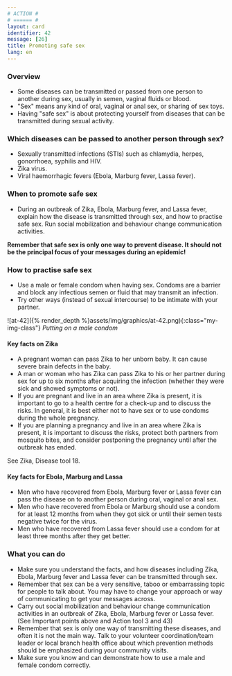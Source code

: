 ```yaml
---
# ACTION #
# ====== #
layout: card
identifier: 42
message: [26]
title: Promoting safe sex
lang: en
---
```


### Overview

- Some diseases can be transmitted or passed from one person to another during sex, usually in semen, vaginal fluids or blood.
- "Sex" means any kind of oral, vaginal or anal sex, or sharing of sex toys.
- Having "safe sex" is about protecting yourself from diseases that can be transmitted during sexual activity.

### Which diseases can be passed to another person through sex?
- Sexually transmitted infections (STIs) such as chlamydia, herpes, gonorrhoea, syphilis and HIV.
- Zika virus<a class="crosslink" href="{% render_depth %}{% render_link disease|15 %}"><i class="fas fa-external-link-alt" aria-hidden="true"></i></a>.
- Viral haemorrhagic fevers (Ebola<a class="crosslink" href="{% render_depth %}{% render_link disease|17 %}"><i class="fas fa-external-link-alt" aria-hidden="true"></i></a>, Marburg fever<a class="crosslink" href="{% render_depth %}{% render_link disease|19 %}"><i class="fas fa-external-link-alt" aria-hidden="true"></i></a>, Lassa fever<a class="crosslink" href="{% render_depth %}{% render_link disease|18 %}"><i class="fas fa-external-link-alt" aria-hidden="true"></i></a>).

### When to promote safe sex

- During an outbreak of Zika, Ebola, Marburg fever, and Lassa fever, explain how the disease is transmitted through sex, and how to practise safe sex. Run social mobilization and behaviour change communication activities.

**Remember that safe sex is only one way to prevent disease. It should not be the principal focus of your messages during an epidemic!**

### How to practise safe sex
-	Use a male or female condom when having sex. Condoms are a barrier and block any infectious semen or fluid that may transmit an infection.
-	Try other ways (instead of sexual intercourse) to be intimate with your partner.

![at-42]({% render_depth %}assets/img/graphics/at-42.png){:class="my-img-class"}
*Putting on a male condom*

#### Key facts on Zika
- A pregnant woman can pass Zika to her unborn baby. It can cause severe brain defects in the baby.
- A man or woman who has Zika can pass Zika to his or her partner during sex for up to six months after acquiring the infection (whether they were sick and showed symptoms or not).
- If you are pregnant and live in an area where Zika is present, it is important to go to a health centre for a check-up and to discuss the risks. In general, it is best either not to have sex or to use condoms during the whole pregnancy.
- If you are planning a pregnancy and live in an area where Zika is present, it is important to discuss the risks, protect both partners from mosquito bites, and consider postponing the pregnancy until after the outbreak has ended.

See Zika, Disease tool 18<a class="crosslink" href="{% render_depth %}{% render_link disease|18 %}"><i class="fas fa-external-link-alt" aria-hidden="true"></i></a>.

#### Key facts for Ebola, Marburg and Lassa
- Men who have recovered from Ebola, Marburg fever or Lassa fever can pass the disease on to another person during oral, vaginal or anal sex.
- Men who have recovered from Ebola<a class="crosslink" href="{% render_depth %}{% render_link disease|17 %}"><i class="fas fa-external-link-alt" aria-hidden="true"></i></a> or Marburg<a class="crosslink" href="{% render_depth %}{% render_link disease|19 %}"><i class="fas fa-external-link-alt" aria-hidden="true"></i></a> should use a condom for at least 12 months from when they got sick or until their semen tests negative twice for the virus.
- Men who have recovered from Lassa fever<a class="crosslink" href="{% render_depth %}{% render_link disease|18 %}"><i class="fas fa-external-link-alt" aria-hidden="true"></i></a> should use a condom for at least three months after they get better.

### What you can do

- Make sure you understand the facts, and how diseases including Zika, Ebola, Marburg fever and Lassa fever can be transmitted through sex.
-	Remember that sex can be a very sensitive, taboo or embarrassing topic for people to talk about. You may have to change your approach or way of communicating to get your messages across.
-	Carry out social mobilization and behaviour change communication activities in an outbreak of Zika, Ebola, Marburg fever or Lassa fever. (See Important points above and Action tool 3<a class="crosslink" href="{% render_depth %}{% render_link action|3 %}"><i class="fas fa-external-link-alt" aria-hidden="true"></i></a> and 43<a class="crosslink" href="{% render_depth %}{% render_link action|43 %}"><i class="fas fa-external-link-alt" aria-hidden="true"></i></a>)
-	Remember that sex is only one way of transmitting these diseases, and often it is not the main way. Talk to your volunteer coordination/team leader or local branch health office about which prevention methods should be emphasized during your community visits.
-	Make sure you know and can demonstrate how to use a male and female condom correctly.
